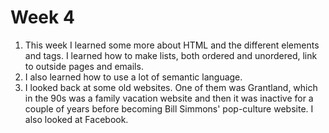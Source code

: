 <h1>Week 4</h1>

<ol>
<li>This week I learned some more about HTML and the different elements and tags. I learned how to make lists, both ordered and unordered, link to outside pages and emails. </li>
<li>I also learned how to use a lot of semantic language.</li>
<li>I looked back at some old websites. One of them was Grantland, which in the 90s was a family vacation website and then it was inactive for a couple of years before becoming Bill Simmons' pop-culture website. I also looked at Facebook.</li>
